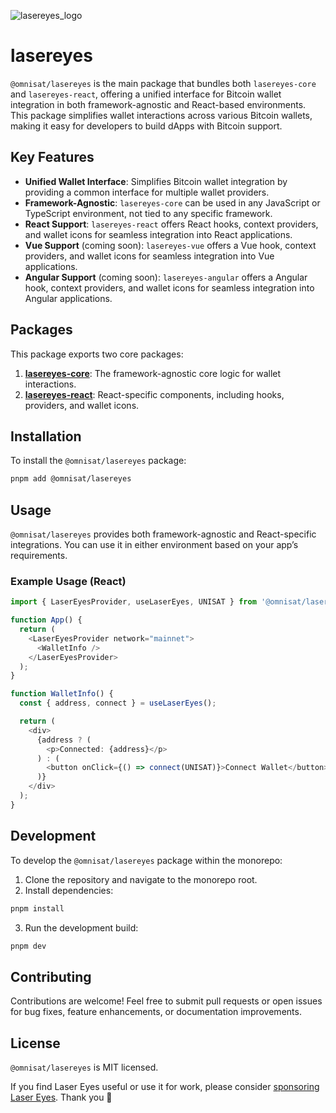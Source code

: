 ![lasereyes_logo](https://github.com/omnisat/lasereyes-mono/blob/main/.github/assets/lasereyes.png?raw=true)

# lasereyes

`@omnisat/lasereyes` is the main package that bundles both `lasereyes-core` and `lasereyes-react`, offering a unified interface for Bitcoin wallet integration in both framework-agnostic and React-based environments. This package simplifies wallet interactions across various Bitcoin wallets, making it easy for developers to build dApps with Bitcoin support.

## Key Features

- **Unified Wallet Interface**: Simplifies Bitcoin wallet integration by providing a common interface for multiple wallet providers.
- **Framework-Agnostic**: `lasereyes-core` can be used in any JavaScript or TypeScript environment, not tied to any specific framework.
- **React Support**: `lasereyes-react` offers React hooks, context providers, and wallet icons for seamless integration into React applications.
- **Vue Support** (coming soon): `lasereyes-vue` offers a Vue hook, context providers, and wallet icons for seamless integration into Vue applications.
- **Angular Support** (coming soon): `lasereyes-angular` offers a Angular hook, context providers, and wallet icons for seamless integration into Angular applications.

## Packages

This package exports two core packages:

1. **[lasereyes-core](https://github.com/omnisat/lasereyes-mono/tree/main/packages/lasereyes-core)**: The framework-agnostic core logic for wallet interactions.
2. **[lasereyes-react](https://github.com/omnisat/lasereyes-mono/tree/main/packages/lasereyes-react)**: React-specific components, including hooks, providers, and wallet icons.

## Installation

To install the `@omnisat/lasereyes` package:

```bash
pnpm add @omnisat/lasereyes
```

## Usage

`@omnisat/lasereyes` provides both framework-agnostic and React-specific integrations. You can use it in either environment based on your app’s requirements.

### Example Usage (React)

```typescript
import { LaserEyesProvider, useLaserEyes, UNISAT } from '@omnisat/lasereyes-react';

function App() {
  return (
    <LaserEyesProvider network="mainnet">
      <WalletInfo />
    </LaserEyesProvider>
  );
}

function WalletInfo() {
  const { address, connect } = useLaserEyes();

  return (
    <div>
      {address ? (
        <p>Connected: {address}</p>
      ) : (
        <button onClick={() => connect(UNISAT)}>Connect Wallet</button>
      )}
    </div>
  );
}
```

## Development

To develop the `@omnisat/lasereyes` package within the monorepo:

1. Clone the repository and navigate to the monorepo root.
2. Install dependencies:

```bash
pnpm install
```

3. Run the development build:

```bash
pnpm dev
```

## Contributing

Contributions are welcome! Feel free to submit pull requests or open issues for bug fixes, feature enhancements, or documentation improvements.

## License

`@omnisat/lasereyes` is MIT licensed.

If you find Laser Eyes useful or use it for work, please consider [sponsoring Laser Eyes](https://github.com/sponsors/omnisat). Thank you 🙏

